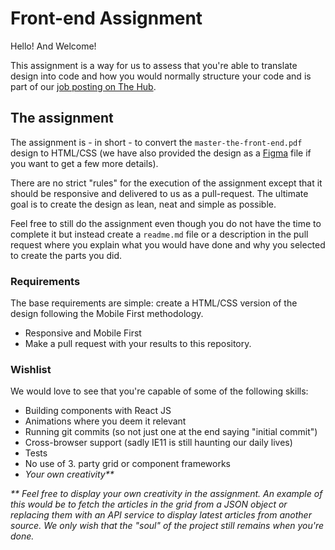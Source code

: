 
# Front-end Assignment

Hello! And Welcome!

This assignment is a way for us to assess that you're able to translate design into code and how you would normally structure your code and is part of our [job posting on The Hub](https://thehub.io/jobs/5f3e92784b57fc757f36b3f4).

## The assignment

The assignment is - in short - to convert  the `master-the-front-end.pdf` design to HTML/CSS (we have also provided the design as a [Figma](http://figma.com/) file if you want to get a few more details).

There are no strict "rules" for the execution of the assignment except that it should be responsive and delivered to us as a pull-request. The ultimate goal is to create the design as lean, neat and simple as possible. 

Feel free to still do the assignment even though you do not have the time to complete it but instead create a `readme.md` file or a description in the pull request where you explain what you would have done and why you selected to create the parts you did.

### Requirements

The base requirements are simple: create a HTML/CSS version of the design following the Mobile First methodology.

* Responsive and Mobile First
* Make a pull request with your results to this repository.

### Wishlist

We would love to see that you're capable of some of the following skills:

* Building components with React JS
* Animations where you deem it relevant
* Running git commits (so not just one at the end saying "initial commit")
* Cross-browser support (sadly IE11 is still haunting our daily lives)
* Tests
* No use of 3. party grid or component frameworks
* _Your own creativity**_

_** Feel free to display your own creativity in the assignment. An example of this would be to fetch the articles in the grid from a JSON object or replacing them with an API service to display latest articles from another source. We only wish that the "soul" of the project still remains when you're done._
